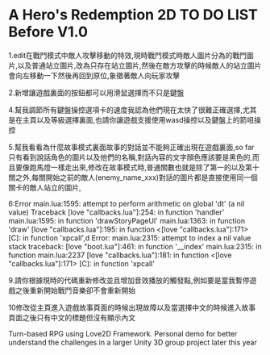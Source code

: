# A Hero's Redemption 2D TO DO LIST Before V1.0

1.edit在戰鬥模式中敵人攻擊移動的特效,現時戰鬥模式時敵人圖片分為的戰鬥圖片,以及普通站立圖片,改為只存在站立圖片,然後在敵方攻擊的時候敵人的站立圖片會向左移動一下然後再回到原位,象徵著敵人向玩家攻擊

2.新增讓遊戲裏面的按鈕都可以用滑鼠選擇而不只是鍵盤

4.幫我調節所有鍵盤操控選項卡的速度我認為他們現在太快了很難正確選擇,尤其是在主頁以及等級選擇裏面,也請你讓遊戲支援使用wasd操控以及鍵盤上的箭咀操控

5.幫我看看為什麼故事模式裏面故事的對話並不能夠正確出現在遊戲裏面,so far 只有看到說話角色的圖片以及他們的名稱,對話內容的文字顏色應該要是黑色的,而且要像跑馬燈一樣走出來,修改在故事模式時,普通關數也就是除了第一的以及第十關之外,每關開始之前的敵人(enemy_name_xxx)對話的圖片都是直接使用同一個關卡的敵人站立的圖片,

6:Error
main.lua:1595: attempt to perform arithmetic on global 'dt' (a nil value)
Traceback
[love "callbacks.lua"]:254: in function 'handler' main.lua:1595: in function 'drawStoryPageUI' main.lua:1363: in function 'draw' 
[love "callbacks.lua"]:195: in function <[love "callbacks.lua"]:171> [C]: in function 'xpcall',d Error: main.lua:2315: attempt to index a nil value stack traceback: 
[love "boot.lua"]:461: in function '__index' main.lua:2315: in function main.lua:2237 [love "callbacks.lua"]:181: in function <[love "callbacks.lua"]:171> [C]: in function 'xpcall'

9.請你根據現時的代碼重新修改並且增加音效播放的觸發點,例如要是當我暫停遊戲之後重新開始戰鬥音樂卻不會重新開始

10修改從主頁進入遊戲故事頁面的時候出現故障以及當選擇中文的時候進入故事頁面之後只有中文的標題但沒有顯示內文

Turn-based RPG using Love2D Framework. Personal demo for better understand the challenges in a larger Unity 3D group project later this year
